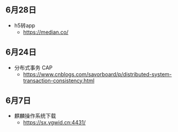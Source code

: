 ## 6月28日
- h5转app
  - https://median.co/
## 6月24日
- 分布式事务 CAP
  - https://www.cnblogs.com/savorboard/p/distributed-system-transaction-consistency.html
## 6月7日
- 麒麟操作系统下载
  - https://sx.ygwid.cn:4431/